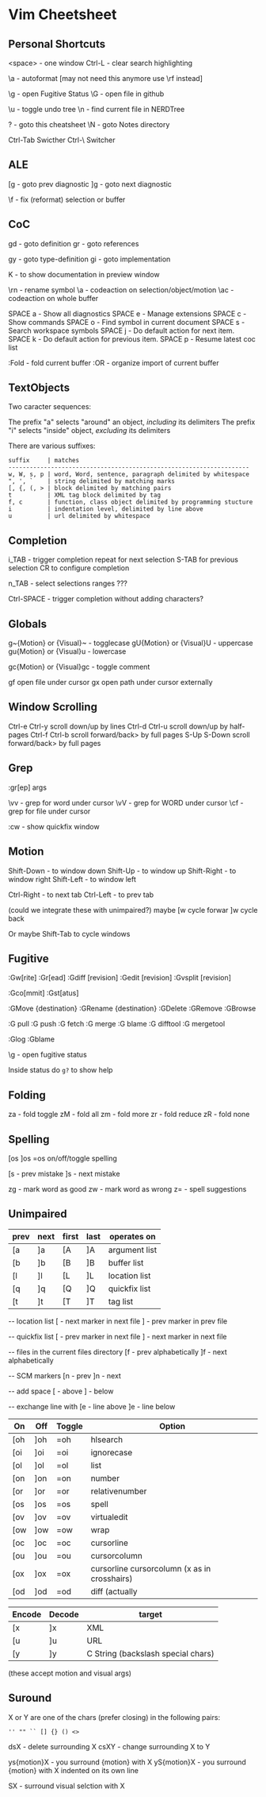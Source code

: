 # Vim Cheetsheet

## Personal Shortcuts

  \<space> - one window
  Ctrl-L  - clear search highlighting

  \a - autoformat   [may not need this anymore use \rf instead]

  \g - open Fugitive Status
  \\G - open file in github

  \u - toggle undo tree
  \n - find current file in NERDTree

  \? - goto this cheatsheet
  \N - goto Notes directory

  Ctrl-Tab  Swicther
  Ctrl-\    Switcher


## ALE

  [g  - goto prev diagnostic
  ]g  - goto next diagnostic

  \f  - fix (reformat) selection or buffer

## CoC

  gd  - goto definition
  gr  - goto references

  gy  - goto type-definition
  gi  - goto implementation

  K   - to show documentation in preview window

  \rn - rename symbol
  \a  - codeaction on selection/object/motion
  \ac - codeaction on whole buffer

  SPACE a - Show all diagnostics
  SPACE e - Manage extensions
  SPACE c - Show commands
  SPACE o - Find symbol in current document
  SPACE s - Search workspace symbols
  SPACE j - Do default action for next item.
  SPACE k - Do default action for previous item.
  SPACE p - Resume latest coc list

  :Fold   - fold current buffer
  :OR     - organize import of current buffer

## TextObjects

  Two caracter sequences: <prefix><suffix>

  The prefix "a" selects "around" an object, *including* its delimiters
  The prefix "i" selects "inside" object, *excluding* its delimiters

  There are various suffixes:

    suffix     | matches
    --------------------------------------------------------------------
    w, W, s, p | word, Word, sentence, paragraph delimited by whitespace
    ", ', `    | string delimited by matching marks
    [, {, (, > | block delimited by matching pairs
    t          | XML tag block delimited by tag
    f, c       | function, class object delimited by programming stucture
    i          | indentation level, delimited by line above
    u          | url delimited by whitespace

## Completion

  i_TAB - trigger completion
          repeat for next selection
          S-TAB for previous selection
          CR to configure completion

  n_TAB - select selections ranges ???

  Ctrl-SPACE - trigger completion without adding characters?

## Globals

  g~{Motion} or {Visual}~  - togglecase
  gU{Motion} or {Visual}U  - uppercase
  gu{Motion} or {Visual}u  - lowercase

  gc{Motion} or {Visual}gc - toggle comment

  gf open file under cursor
  gx open path under cursor externally

## Window Scrolling

  Ctrl-e   Ctrl-y   scroll down/up by lines
  Ctrl-d   Ctrl-u   scroll down/up by half-pages
  Ctrl-f   Ctrl-b   scroll forward/back> by full pages
  S-Up S-Down       scroll forward/back> by full pages

## Grep

  :gr[ep] args

  \vv     - grep for word under cursor
  \vV     - grep for WORD under cursor
  \cf     - grep for file under cursor

  :cw     - show quickfix window

## Motion

  Shift-Down   - to window down
  Shift-Up     - to window up
  Shift-Right  - to window right
  Shift-Left   - to window left

  Ctrl-Right  - to next tab
  Ctrl-Left   - to prev tab

  (could we integrate these with unimpaired?)
  maybe [w cycle forwar ]w cycle back

  Or maybe Shift-Tab to cycle windows

## Fugitive

  :Gw[rite]
  :Gr[ead]
  :Gdiff [revision]
  :Gedit [revision]
  :Gvsplit [revision]

  :Gco[mmit]
  :Gst[atus]

  :GMove {destination}
  :GRename {destination}
  :GDelete
  :GRemove
  :GBrowse

  :G pull
  :G push
  :G fetch
  :G merge
  :G blame
  :G difftool
  :G mergetool

  :Glog
  :Gblame

  \g - open fugitive status

  Inside status do `g?` to show help

## Folding

  za - fold toggle
  zM - fold all
  zm - fold more
  zr - fold reduce
  zR - fold none

## Spelling

  [os	  ]os   =os   on/off/toggle spelling

  [s - prev mistake
  ]s - next mistake

  zg - mark word as good
  zw - mark word as wrong
  z= - spell suggestions

## Unimpaired

  | prev  | next | first | last | operates on
  | ----- | ---- | ----- | ---- | -------------
  | [a    | ]a   | [A    | ]A   | argument list
  | [b    | ]b   | [B    | ]B   | buffer list
  | [l    | ]l   | [L    | ]L   | location list
  | [q    | ]q   | [Q    | ]Q   | quickfix list
  | [t    | ]t   | [T    | ]T   | tag list

-- location list
[<C-L> - next marker in next file
]<C-L> - prev marker in prev file

-- quickfix list
[<C-Q> - prev marker in next file
]<C-Q> - next marker in next file

-- files in the current files directory
[f - prev alphabetically
]f - next alphabetically

-- SCM markers
[n - prev
]n - next

-- add space
[<space> - above
]<space> - below

-- exchange line with
[e - line above
]e - line below

  | On   | Off  | Toggle | Option
  |------|------|--------|----------
  | [oh	 | ]oh  | =oh    | hlsearch
  | [oi	 | ]oi  | =oi    | ignorecase
  | [ol	 | ]ol  | =ol    | list
  | [on	 | ]on  | =on    | number
  | [or	 | ]or  | =or    | relativenumber
  | [os	 | ]os  | =os    | spell
  | [ov	 | ]ov  | =ov    | virtualedit
  | [ow	 | ]ow  | =ow    | wrap
  | [oc	 | ]oc  | =oc    | cursorline
  | [ou	 | ]ou  | =ou    | cursorcolumn
  | [ox	 | ]ox  | =ox    | cursorline cursorcolumn (x as in crosshairs)
  | [od	 | ]od  | =od    | diff (actually |:diffthis| / |:diffoff|)

  | Encode | Decode |  target
  | -------|--------|--------
  | [x     | ]x     |  XML
  | [u     | ]u     |  URL
  | [y     | ]y     |  C String (backslash special chars)
  (these accept motion and visual args)

## Suround

X or Y are one of the chars (prefer closing) in the following pairs:

```
'' "" `` [] {} () <>
```

dsX  - delete surrounding X
csXY - change surrounding X to Y

ys{motion}X - you surround {motion} with X
yS{motion}X - you surround {motion} with X indented on its own line

SX - surround visual selction with X


<!-- ## FZF -->

<!-- All have \f prefix -->

<!--   \fb :Buffers -->
<!--   \ff :GFiles -->
<!--   \fF :Files -->

<!--   \fh :History -->
<!--   \f: :History: -->
<!--   \f/ :History/ -->

<!--   \ft :BTags -->
<!--   \fT :Tags -->

<!--   \fl :BLines -->
<!--   \fL :Lines -->

<!--   \fm :Methods -->
<!--   \fh :History -->
<!--   \fH :Helptags! -->
<!--   \fM :Maps -->
<!--   \fC :Commands -->
<!--   \f' :Marks -->
<!--   \fs :Filetypes -->
<!--   \fS :Snippets -->


